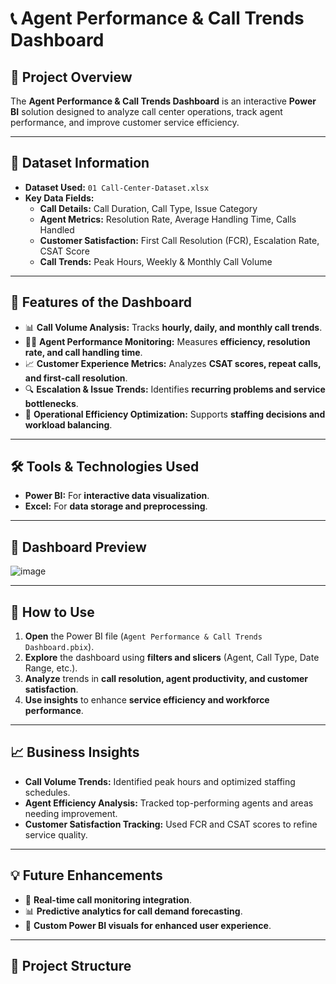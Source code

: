 # 📞 Agent Performance & Call Trends Dashboard  

## 📝 Project Overview  
The **Agent Performance & Call Trends Dashboard** is an interactive **Power BI** solution designed to analyze call center operations, track agent performance, and improve customer service efficiency.  

---

## 📂 Dataset Information  
- **Dataset Used:** `01 Call-Center-Dataset.xlsx`  
- **Key Data Fields:**  
  - **Call Details:** Call Duration, Call Type, Issue Category  
  - **Agent Metrics:** Resolution Rate, Average Handling Time, Calls Handled  
  - **Customer Satisfaction:** First Call Resolution (FCR), Escalation Rate, CSAT Score  
  - **Call Trends:** Peak Hours, Weekly & Monthly Call Volume  

---

## 🎯 Features of the Dashboard  
- 📊 **Call Volume Analysis:** Tracks **hourly, daily, and monthly call trends**.  
- 👨‍💼 **Agent Performance Monitoring:** Measures **efficiency, resolution rate, and call handling time**.  
- 📈 **Customer Experience Metrics:** Analyzes **CSAT scores, repeat calls, and first-call resolution**.  
- 🔍 **Escalation & Issue Trends:** Identifies **recurring problems and service bottlenecks**.  
- 🚀 **Operational Efficiency Optimization:** Supports **staffing decisions and workload balancing**.  

---

## 🛠️ Tools & Technologies Used  
- **Power BI:** For **interactive data visualization**.  
- **Excel:** For **data storage and preprocessing**.  

---

## 📸 Dashboard Preview  
![image](https://github.com/user-attachments/assets/5aac5807-f6f0-4d10-a0e4-da1a38a6b797)


---

## 🚀 How to Use  
1. **Open** the Power BI file (`Agent Performance & Call Trends Dashboard.pbix`).  
2. **Explore** the dashboard using **filters and slicers** (Agent, Call Type, Date Range, etc.).  
3. **Analyze** trends in **call resolution, agent productivity, and customer satisfaction**.  
4. **Use insights** to enhance **service efficiency and workforce performance**.  

---

## 📈 Business Insights  
- **Call Volume Trends:** Identified peak hours and optimized staffing schedules.  
- **Agent Efficiency Analysis:** Tracked top-performing agents and areas needing improvement.  
- **Customer Satisfaction Tracking:** Used FCR and CSAT scores to refine service quality.  

---

## 💡 Future Enhancements  
- 🔄 **Real-time call monitoring integration**.  
- 📊 **Predictive analytics for call demand forecasting**.  
- 🎨 **Custom Power BI visuals for enhanced user experience**.  

---

## 📂 Project Structure  
